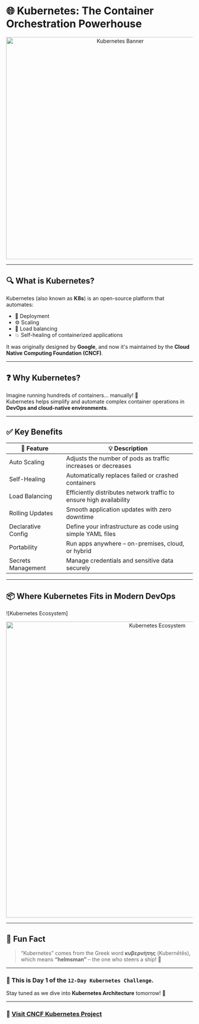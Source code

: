 # 🌐 Kubernetes: The Container Orchestration Powerhouse

<p align="center">
  <img src="assets/kubernetes-banner.png" width="600" alt="Kubernetes Banner"/>
</p>

---

## 🔍 What is Kubernetes?

Kubernetes (also known as **K8s**) is an open-source platform that automates:

- 🔄 Deployment  
- ⚙️ Scaling  
- 🔁 Load balancing  
- 💥 Self-healing of containerized applications  

It was originally designed by **Google**, and now it's maintained by the **Cloud Native Computing Foundation (CNCF)**.

---

## ❓ Why Kubernetes?

Imagine running hundreds of containers... manually! 🥲  
Kubernetes helps simplify and automate complex container operations in **DevOps and cloud-native environments**.

---

## ✅ Key Benefits

| 🚀 Feature            | 💡 Description                                                                 |
|----------------------|---------------------------------------------------------------------------------|
| Auto Scaling         | Adjusts the number of pods as traffic increases or decreases                    |
| Self-Healing         | Automatically replaces failed or crashed containers                             |
| Load Balancing       | Efficiently distributes network traffic to ensure high availability             |
| Rolling Updates      | Smooth application updates with zero downtime                                   |
| Declarative Config   | Define your infrastructure as code using simple YAML files                      |
| Portability          | Run apps anywhere – on-premises, cloud, or hybrid                               |
| Secrets Management   | Manage credentials and sensitive data securely                                  |

---

## 📦 Where Kubernetes Fits in Modern DevOps

![Kubernetes Ecosystem]
<p align="center">
  <img src="assets/kubernetes-overview.png" alt="Kubernetes Ecosystem" width="800"/>
</p>


---

## 🧠 Fun Fact

> “Kubernetes” comes from the Greek word **κυβερνήτης** (Kubernētēs), which means **“helmsman”** – the one who steers a ship! 🚢

---

### 🚀 This is **Day 1** of the `12-Day Kubernetes Challenge`.  
Stay tuned as we dive into **Kubernetes Architecture** tomorrow! 🔧

---

### 🔗 [Visit CNCF Kubernetes Project](https://kubernetes.io/)
